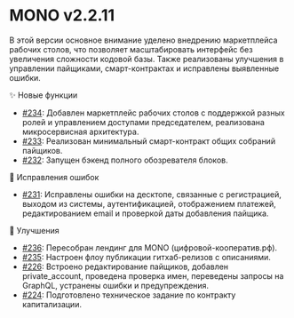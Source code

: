 # MONO v2.2.11

В этой версии основное внимание уделено внедрению маркетплейса рабочих столов, что позволяет масштабировать интерфейс без увеличения сложности кодовой базы. Также реализованы улучшения в управлении пайщиками, смарт-контрактах и исправлены выявленные ошибки.

✨ Новые функции
- [#234](https://github.com/coopenomics/mono/issues/234): Добавлен маркетплейс рабочих столов с поддержкой разных ролей и управлением доступами председателем, реализована микросервисная архитектура.
- [#233](https://github.com/coopenomics/mono/issues/233): Реализован минимальный смарт-контракт общих собраний пайщиков.
- [#232](https://github.com/coopenomics/mono/issues/232): Запущен бэкенд полного обозревателя блоков.

🐛 Исправления ошибок
- [#231](https://github.com/coopenomics/mono/issues/231): Исправлены ошибки на десктопе, связанные с регистрацией, выходом из системы, аутентификацией, отображением платежей, редактированием email и проверкой даты добавления пайщика.

🔧 Улучшения
- [#236](https://github.com/coopenomics/mono/issues/236): Пересобран лендинг для MONO (цифровой-кооператив.рф).
- [#235](https://github.com/coopenomics/mono/issues/235): Настроен флоу публикации гитхаб-релизов с описаниями.
- [#226](https://github.com/coopenomics/mono/issues/226): Встроено редактирование пайщиков, добавлен private_account, проведена проверка имен, переведены запросы на GraphQL, устранены ошибки и предупреждения.
- [#224](https://github.com/coopenomics/mono/issues/224): Подготовлено техническое задание по контракту капитализации.
